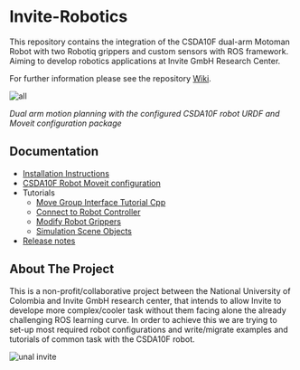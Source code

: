 # Invite-Robotics
This repository contains the integration of the CSDA10F dual-arm Motoman Robot with two Robotiq grippers and custom sensors with ROS framework. Aiming to develop robotics applications at Invite GmbH Research Center.

For further information please see the repository [Wiki](https://github.com/Danfoa/invite-robotics/wiki).

![all](https://user-images.githubusercontent.com/8356912/38436175-7e44e2ac-3999-11e8-8157-80c98658412e.jpg)

 _Dual arm motion planning with the configured CSDA10F robot URDF and Moveit configuration package_

## Documentation
* [Installation Instructions](https://github.com/Danfoa/invite-robotics/wiki/Intallation)
* [CSDA10F Robot Moveit configuration](https://github.com/Danfoa/invite-robotics/wiki/CSDA10F-Moveit-Configuration)
* Tutorials
   * [Move Group Interface Tutorial Cpp](https://github.com/Danfoa/invite-robotics/wiki/Tutorial---Move-Group-Interface-Cpp)
   * [Connect to Robot Controller](https://github.com/Danfoa/invite-robotics/wiki/Tutorial---Connect-to-Robot-Controller)
   * [Modify Robot Grippers](https://github.com/Danfoa/invite-robotics/wiki/Tutorial---Modify-Robot-Grippers)
    * [Simulation Scene Objects](https://github.com/Danfoa/invite-robotics/wiki/Tutorial---Simulation-Scene-Objects)
* [Release notes](https://github.com/Danfoa/invite-robotics/wiki/release-notes)

## About The Project
This is a non-profit/collaborative project between the National University of Colombia and Invite GmbH research center, that intends to allow Invite to develope more complex/cooler task without them facing alone the already challenging ROS learning curve. In order to achieve this we are trying to set-up most required robot configurations and write/migrate examples and tutorials of common task with the CSDA10F robot. 

![unal invite](https://user-images.githubusercontent.com/8356912/38168887-4cf70aec-355a-11e8-81ce-6c981da40067.png)
